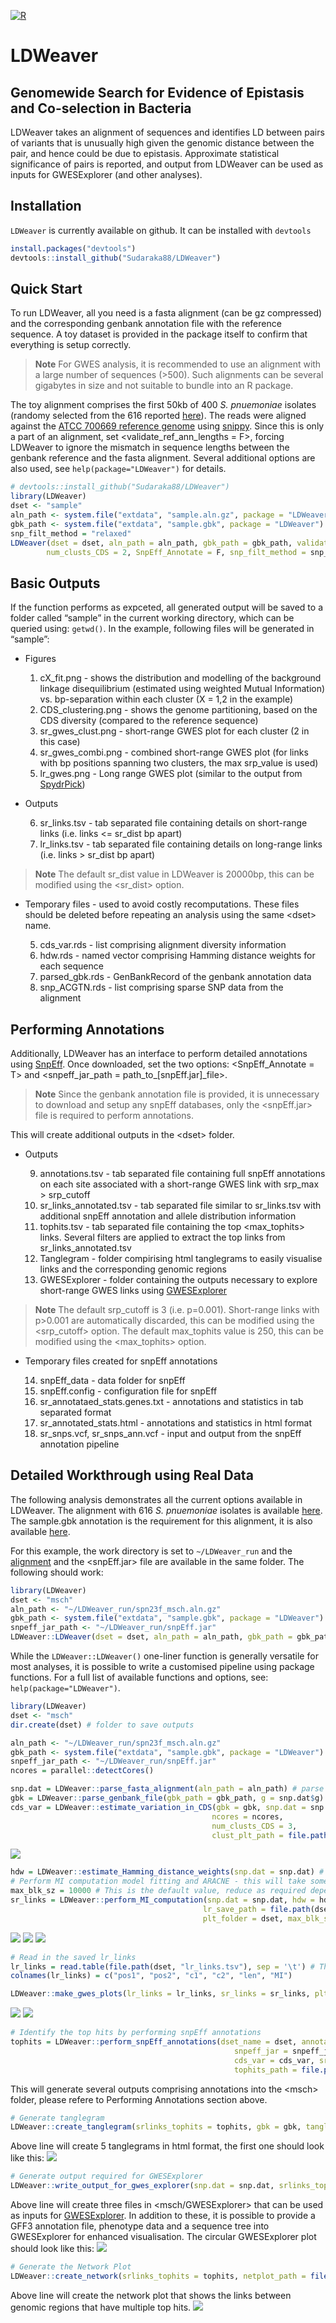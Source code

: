 
<!-- badges: start -->

[![R](https://github.com/Sudaraka88/LDWeaver/workflows/R-CMD-check/badge.svg)](https://github.com/Sudaraka88/LDWeaver/actions)
<!-- badges: end -->

# LDWeaver

## Genomewide Search for Evidence of Epistasis and Co-selection in Bacteria

LDWeaver takes an alignment of sequences and identifies LD between pairs
of variants that is unusually high given the genomic distance between
the pair, and hence could be due to epistasis. Approximate statistical
significance of pairs is reported, and output from LDWeaver can be used
as inputs for GWESExplorer (and other analyses).

## Installation

`LDWeaver` is currently available on github. It can be installed with
`devtools`

``` r
install.packages("devtools")
devtools::install_github("Sudaraka88/LDWeaver")
```

## Quick Start

To run LDWeaver, all you need is a fasta alignment (can be gz
compressed) and the corresponding genbank annotation file with the
reference sequence. A toy dataset is provided in the package itself to
confirm that everything is setup correctly.

> **Note** For GWES analysis, it is recommended to use an alignment with
> a large number of sequences (\>500). Such alignments can be several
> gigabytes in size and not suitable to bundle into an R package.

The toy alignment comprises the first 50kb of 400 *S. pnuemoniae*
isolates (randomy selected from the 616 reported
<a href="https://www.nature.com/articles/ng.2625" target="_blank">here</a>).
The reads were aligned against the
<a href="https://www.ncbi.nlm.nih.gov/nuccore/NC_011900.1" target="_blank">ATCC
700669 reference genome</a> using
<a href="https://github.com/tseemann/snippy" target="_blank">snippy</a>.
Since this is only a part of an alignment, set
\<validate_ref_ann_lengths = F\>, forcing LDWeaver to ignore the
mismatch in sequence lengths between the genbank reference and the fasta
alignment. Several additional options are also used, see
`help(package="LDWeaver")` for details.

``` r
# devtools::install_github("Sudaraka88/LDWeaver")
library(LDWeaver)
dset <- "sample"
aln_path <- system.file("extdata", "sample.aln.gz", package = "LDWeaver")
gbk_path <- system.file("extdata", "sample.gbk", package = "LDWeaver")
snp_filt_method = "relaxed"
LDWeaver(dset = dset, aln_path = aln_path, gbk_path = gbk_path, validate_ref_ann_lengths = F,
        num_clusts_CDS = 2, SnpEff_Annotate = F, snp_filt_method = snp_filt_method)
```

## Basic Outputs

If the function performs as expceted, all generated output will be saved
to a folder called “sample” in the current working directory, which can
be queried using: `getwd()`. In the example, following files will be
generated in “sample”:

- Figures

  1.  cX_fit.png - shows the distribution and modelling of the
      background linkage disequilibrium (estimated using weighted Mutual
      Information) vs. bp-separation within each cluster (X = 1,2 in the
      example)
  2.  CDS_clustering.png - shows the genome partitioning, based on the
      CDS diversity (compared to the reference sequence)
  3.  sr_gwes_clust.png - short-range GWES plot for each cluster (2 in
      this case)
  4.  sr_gwes_combi.png - combined short-range GWES plot (for links with
      bp positions spanning two clusters, the max srp_value is used)
  5.  lr_gwes.png - Long range GWES plot (similar to the output from
      <a href="https://github.com/santeripuranen/SpydrPick" target="_blank">SpydrPick</a>)

- Outputs

  6.  sr_links.tsv - tab separated file containing details on
      short-range links (i.e. links \<= sr_dist bp apart)
  7.  lr_links.tsv - tab separated file containing details on long-range
      links (i.e. links \> sr_dist bp apart)

> **Note** The default sr_dist value in LDWeaver is 20000bp, this can be
> modified using the \<sr_dist\> option.

- Temporary files - used to avoid costly recomputations. These files
  should be deleted before repeating an analysis using the same \<dset\>
  name.

  5.  cds_var.rds - list comprising alignment diversity information
  6.  hdw.rds - named vector comprising Hamming distance weights for
      each sequence
  7.  parsed_gbk.rds - GenBankRecord of the genbank annotation data
  8.  snp_ACGTN.rds - list comprising sparse SNP data from the alignment

## Performing Annotations

Additionally, LDWeaver has an interface to perform detailed annotations
using
<a href="https://pcingola.github.io/SnpEff/" target="_blank">SnpEff</a>.
Once downloaded, set the two options: \<SnpEff_Annotate = T\> and
\<snpeff_jar_path = path_to\_\[snpEff.jar\]\_file\>.

> **Note** Since the genbank annotation file is provided, it is
> unnecessary to download and setup any snpEff databases, only the
> \<snpEff.jar\> file is required to perform annotations.

This will create additional outputs in the \<dset\> folder.

- Outputs

  9.  annotations.tsv - tab separated file containing full snpEff
      annotations on each site associated with a short-range GWES link
      with srp_max \> srp_cutoff
  10. sr_links_annotated.tsv - tab separated file similar to
      sr_links.tsv with additional snpEff annotation and allele
      distribution information
  11. tophits.tsv - tab separated file containing the top <max_tophits>
      links. Several filters are applied to extract the top links from
      sr_links_annotated.tsv
  12. Tanglegram - folder compirising html tanglegrams to easily
      visualise links and the corresponding genomic regions
  13. GWESExplorer - folder containing the outputs necessary to explore
      short-range GWES links using
      <a href="https://github.com/jurikuronen/GWES-Explorer" target="_blank">GWESExplorer</a>

> **Note** The default srp_cutoff is 3 (i.e. p=0.001). Short-range links
> with p\>0.001 are automatically discarded, this can be modified using
> the \<srp_cutoff\> option. The default max_tophits value is 250, this
> can be modified using the \<max_tophits\> option.

- Temporary files created for snpEff annotations

  14. snpEff_data - data folder for snpEff
  15. snpEff.config - configuration file for snpEff
  16. sr_annotataed_stats.genes.txt - annotations and statistics in tab
      separated format
  17. sr_annotated_stats.html - annotations and statistics in html
      format
  18. sr_snps.vcf, sr_snps_ann.vcf - input and output from the snpEff
      annotation pipeline

## Detailed Workthrough using Real Data

The following analysis demonstrates all the current options available in
LDWeaver. The alignment with 616 *S. pnuemoniae* isolates is available
<a href="https://cloudstor.aarnet.edu.au/plus/s/KBRnIt1H6XZ2XFR" target="_blank">here</a>.
The sample.gbk annotation is the requirement for this alignment, it is
also available
<a href="https://www.ncbi.nlm.nih.gov/nuccore/NC_011900.1?report=gbwithparts&log$=seqview" target="_blank">here</a>.

For this example, the work directory is set to `~/LDWeaver_run` and the
<a href="https://cloudstor.aarnet.edu.au/plus/s/KBRnIt1H6XZ2XFR" target="_blank">alignment</a>
and the \<snpEff.jar\> file are available in the same folder. The
following should work:

``` r
library(LDWeaver)
dset <- "msch"
aln_path <- "~/LDWeaver_run/spn23f_msch.aln.gz"
gbk_path <- system.file("extdata", "sample.gbk", package = "LDWeaver")
snpeff_jar_path <- "~/LDWeaver_run/snpEff.jar"
LDWeaver::LDWeaver(dset = dset, aln_path = aln_path, gbk_path = gbk_path, snpeff_jar_path = snpeff_jar_path)
```

While the `LDWeaver::LDWeaver()` one-liner function is generally
versatile for most analyses, it is possible to write a customised
pipeline using package functions. For a full list of available functions
and options, see: `help(package="LDWeaver")`.

``` r
library(LDWeaver)
dset <- "msch"
dir.create(dset) # folder to save outputs

aln_path <- "~/LDWeaver_run/spn23f_msch.aln.gz"
gbk_path <- system.file("extdata", "sample.gbk", package = "LDWeaver")
snpeff_jar_path <- "~/LDWeaver_run/snpEff.jar"
ncores = parallel::detectCores()

snp.dat = LDWeaver::parse_fasta_alignment(aln_path = aln_path) # parse the alignment and extract SNPs
gbk = LDWeaver::parse_genbank_file(gbk_path = gbk_path, g = snp.dat$g) # parse the annotation
cds_var = LDWeaver::estimate_variation_in_CDS(gbk = gbk, snp.dat = snp.dat, 
                                             ncores = ncores, 
                                             num_clusts_CDS = 3, 
                                             clust_plt_path = file.path(dset, "CDS_clustering.png"))
```

![](inst/sup/CDS_clustering.png)

``` r
hdw = LDWeaver::estimate_Hamming_distance_weights(snp.dat = snp.dat) # Hamming distance weights
# Perform MI computation model fitting and ARACNE - this will take some time...
max_blk_sz = 10000 # This is the default value, reduce as required depending on RAM availability...
sr_links = LDWeaver::perform_MI_computation(snp.dat = snp.dat, hdw = hdw, cds_var = cds_var, ncores = ncores,
                                           lr_save_path = file.path(dset, "lr_links.tsv"), sr_save_path = file.path(dset, "sr_links.tsv"),
                                           plt_folder = dset, max_blk_sz = max_blk_sz)
```

![](inst/sup/c1_fit.png) ![](inst/sup/c2_fit.png)
![](inst/sup/c3_fit.png)

``` r
# Read in the saved lr_links
lr_links = read.table(file.path(dset, "lr_links.tsv"), sep = '\t') # This is written as a tsv file, need to load for plotting
colnames(lr_links) = c("pos1", "pos2", "c1", "c2", "len", "MI")

LDWeaver::make_gwes_plots(lr_links = lr_links, sr_links = sr_links, plt_folder = dset)
```

![](inst/sup/sr_gwes_clust.png) ![](inst/sup/sr_gwes_combi.png)

``` r
# Identify the top hits by performing snpEff annotations
tophits = LDWeaver::perform_snpEff_annotations(dset_name = dset, annotation_folder = file.path(getwd(), dset),
                                                  snpeff_jar = snpeff_jar_path, gbk = gbk, gbk_path = gbk_path,
                                                  cds_var = cds_var, sr_links = sr_links, snp.dat = snp.dat,
                                                  tophits_path = file.path(dset, "tophits.tsv"))
```

This will generate several outputs comprising annotations into the
\<msch\> folder, please refere to Performing Annotations section above.

``` r
# Generate tanglegram
LDWeaver::create_tanglegram(srlinks_tophits = tophits, gbk = gbk, tanglegram_folder = file.path(dset, "Tanglegram"))
```

Above line will create 5 tanglegrams in html format, the first one
should look like this: ![](inst/sup/Tanglegram_screenshot.png)

``` r
# Generate output required for GWESExplorer
LDWeaver::write_output_for_gwes_explorer(snp.dat = snp.dat, srlinks_tophits = tophits, gwes_explorer_folder = file.path(dset, "GWESExplorer"))
```

Above line will create three files in \<msch/GWESExplorer\> that can be
used as inputs for
<a href="https://github.com/jurikuronen/GWES-Explorer" target="_blank">GWESExplorer</a>.
In addition to these, it is possible to provide a GFF3 annotation file,
phenotype data and a sequence tree into GWESExplorer for enhanced
visualisation. The circular GWESExplorer plot should look like this:
![](inst/sup/GWESExplorer_screenshot.png)

``` r
# Generate the Network Plot
LDWeaver::create_network(srlinks_tophits = tophits, netplot_path = file.path(dset, "network_plot.png"), plot_title = paste("Genome regions with multiple top-hits in", dset))
```

Above line will create the network plot that shows the links between
genomic regions that have multiple top hits.
![](inst/sup/network_plot.png)
